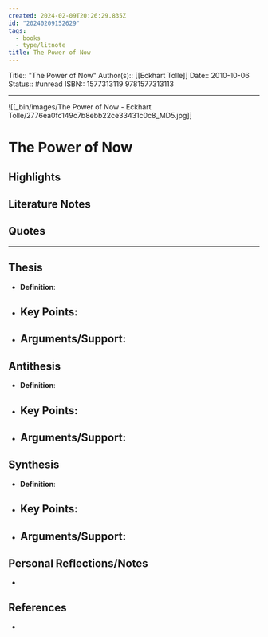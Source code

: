 ```yaml
---
created: 2024-02-09T20:26:29.835Z
id: "20240209152629"
tags:
  - books
  - type/litnote
title: The Power of Now
---
```


Title:: "The Power of Now"
Author(s):: [[Eckhart Tolle]]
Date:: 2010-10-06
Status:: #unread
ISBN:: 1577313119 9781577313113

---

![[_bin/images/The Power of Now - Eckhart Tolle/2776ea0fc149c7b8ebb22ce33431c0c8_MD5.jpg]]

# The Power of Now

## Highlights

## Literature Notes

## Quotes

---

## Thesis
- **Definition**: 
- **Key Points**:
    - 
- **Arguments/Support**:
    - 

## Antithesis
- **Definition**: 
- **Key Points**:
    - 
- **Arguments/Support**:
    - 

## Synthesis
- **Definition**: 
- **Key Points**:
    - 
- **Arguments/Support**:
    - 

## Personal Reflections/Notes
- 

## References

- 